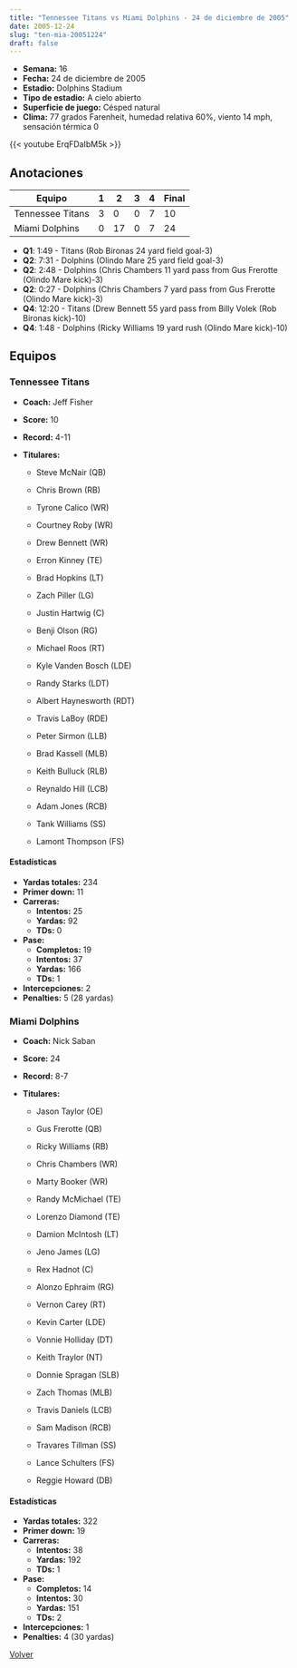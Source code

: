 ```yaml
---
title: "Tennessee Titans vs Miami Dolphins - 24 de diciembre de 2005"
date: 2005-12-24
slug: "ten-mia-20051224"
draft: false
---
```


- **Semana:** 16
- **Fecha:** 24 de diciembre de 2005
- **Estadio:** Dolphins Stadium
- **Tipo de estadio:** A cielo abierto
- **Superficie de juego:** Césped natural
- **Clima:** 77 grados Farenheit, humedad relativa 60%, viento 14 mph, sensación térmica 0


{{< youtube ErqFDaIbM5k >}}


## Anotaciones
| Equipo | 1 | 2 | 3 | 4 | Final |
|--------|---|---|---|---|-------|
| Tennessee Titans  | 3 | 0 | 0 | 7  | 10 |
| Miami Dolphins  | 0 | 17 | 0 | 7  | 24 |
- **Q1**: 1:49 - Titans (Rob Bironas 24 yard field goal-3)
- **Q2**: 7:31 - Dolphins (Olindo Mare 25 yard field goal-3)
- **Q2**: 2:48 - Dolphins (Chris Chambers 11 yard pass from Gus Frerotte (Olindo Mare kick)-3)
- **Q2**: 0:27 - Dolphins (Chris Chambers 7 yard pass from Gus Frerotte (Olindo Mare kick)-3)
- **Q4**: 12:20 - Titans (Drew Bennett 55 yard pass from Billy Volek (Rob Bironas kick)-10)
- **Q4**: 1:48 - Dolphins (Ricky Williams 19 yard rush (Olindo Mare kick)-10)


## Equipos


### Tennessee Titans
* **Coach:** Jeff Fisher
* **Score:** 10
* **Record:** 4-11
* **Titulares:** 

  * Steve McNair (QB) 

  * Chris Brown (RB) 

  * Tyrone Calico (WR) 

  * Courtney Roby (WR) 

  * Drew Bennett (WR) 

  * Erron Kinney (TE) 

  * Brad Hopkins (LT) 

  * Zach Piller (LG) 

  * Justin Hartwig (C) 

  * Benji Olson (RG) 

  * Michael Roos (RT) 

  * Kyle Vanden Bosch (LDE) 

  * Randy Starks (LDT) 

  * Albert Haynesworth (RDT) 

  * Travis LaBoy (RDE) 

  * Peter Sirmon (LLB) 

  * Brad Kassell (MLB) 

  * Keith Bulluck (RLB) 

  * Reynaldo Hill (LCB) 

  * Adam Jones (RCB) 

  * Tank Williams (SS) 

  * Lamont Thompson (FS) 

#### Estadísticas
* **Yardas totales:** 234
* **Primer down:** 11
* **Carreras:**
  * **Intentos:** 25
  * **Yardas:** 92
  * **TDs:** 0
* **Pase:**
  * **Completos:** 19
  * **Intentos:** 37
  * **Yardas:** 166
  * **TDs:** 1
* **Intercepciones:** 2
* **Penalties:** 5 (28 yardas)

### Miami Dolphins
* **Coach:** Nick Saban
* **Score:** 24
* **Record:** 8-7
* **Titulares:** 

  * Jason Taylor (OE) 

  * Gus Frerotte (QB) 

  * Ricky Williams (RB) 

  * Chris Chambers (WR) 

  * Marty Booker (WR) 

  * Randy McMichael (TE) 

  * Lorenzo Diamond (TE) 

  * Damion McIntosh (LT) 

  * Jeno James (LG) 

  * Rex Hadnot (C) 

  * Alonzo Ephraim (RG) 

  * Vernon Carey (RT) 

  * Kevin Carter (LDE) 

  * Vonnie Holliday (DT) 

  * Keith Traylor (NT) 

  * Donnie Spragan (SLB) 

  * Zach Thomas (MLB) 

  * Travis Daniels (LCB) 

  * Sam Madison (RCB) 

  * Travares Tillman (SS) 

  * Lance Schulters (FS) 

  * Reggie Howard (DB) 

#### Estadísticas
* **Yardas totales:** 322
* **Primer down:** 19
* **Carreras:**
  * **Intentos:** 38
  * **Yardas:** 192
  * **TDs:** 1
* **Pase:**
  * **Completos:** 14
  * **Intentos:** 30
  * **Yardas:** 151
  * **TDs:** 2
* **Intercepciones:** 1
* **Penalties:** 4 (30 yardas)


[Volver](/historia/2005)

